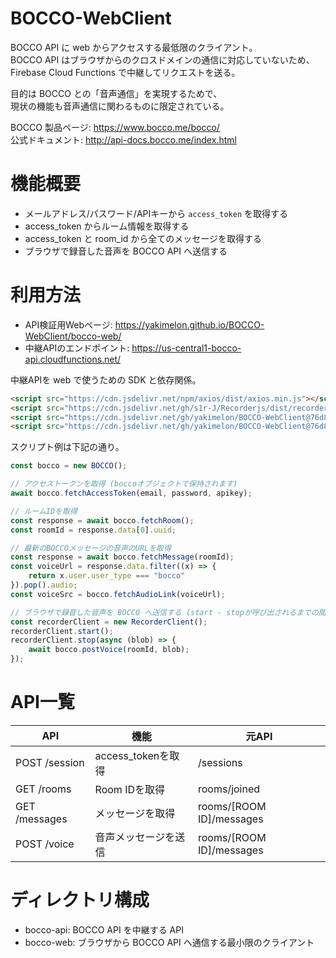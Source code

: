 # BOCCO-WebClient

BOCCO API に web からアクセスする最低限のクライアント。  
BOCCO API はブラウザからのクロスドメインの通信に対応していないため、  
Firebase Cloud Functions で中継してリクエストを送る。

目的は BOCCO との「音声通信」を実現するためで、  
現状の機能も音声通信に関わるものに限定されている。

BOCCO 製品ページ: https://www.bocco.me/bocco/  
公式ドキュメント: http://api-docs.bocco.me/index.html

# 機能概要

- メールアドレス/パスワード/APIキーから `access_token` を取得する
- access_token からルーム情報を取得する
- access_token と room_id から全てのメッセージを取得する
- ブラウザで録音した音声を BOCCO API へ送信する

# 利用方法

- API検証用Webページ: https://yakimelon.github.io/BOCCO-WebClient/bocco-web/
- 中継APIのエンドポイント: https://us-central1-bocco-api.cloudfunctions.net/

中継APIを web で使うための SDK と依存関係。
```html
<script src="https://cdn.jsdelivr.net/npm/axios/dist/axios.min.js"></script>
<script src="https://cdn.jsdelivr.net/gh/s1r-J/Recorderjs/dist/recorder.js"></script>
<script src="https://cdn.jsdelivr.net/gh/yakimelon/BOCCO-WebClient@76d8aeec782057d7d47f9b96ac4e2b587f3e74a6/bocco-web/scripts/bocco.js"></script>
<script src="https://cdn.jsdelivr.net/gh/yakimelon/BOCCO-WebClient@76d8aeec782057d7d47f9b96ac4e2b587f3e74a6/bocco-web/scripts/recorderClient.js"></script>
```

スクリプト例は下記の通り。

```js
const bocco = new BOCCO();

// アクセストークンを取得 (boccoオブジェクトで保持されます)
await bocco.fetchAccessToken(email, password, apikey);

// ルームIDを取得
const response = await bocco.fetchRoom();
const roomId = response.data[0].uuid;

// 最新のBOCCOメッセージの音声のURLを取得
const response = await bocco.fetchMessage(roomId);
const voiceUrl = response.data.filter((x) => {
    return x.user.user_type === "bocco"
}).pop().audio;
const voiceSrc = bocco.fetchAudioLink(voiceUrl);

// ブラウザで録音した音声を BOCCO へ送信する (start - stopが呼び出されるまでの間録音される)
const recorderClient = new RecorderClient();
recorderClient.start();
recorderClient.stop(async (blob) => {
    await bocco.postVoice(roomId, blob);
});
```

# API一覧

|API|機能|元API|
|---|---|---|
|POST /session|access_tokenを取得|/sessions|
|GET /rooms|Room IDを取得|rooms/joined|
|GET /messages|メッセージを取得|rooms/[ROOM ID]/messages|
|POST /voice|音声メッセージを送信|rooms/[ROOM ID]/messages|

# ディレクトリ構成

- bocco-api: BOCCO API を中継する API
- bocco-web: ブラウザから BOCCO API へ通信する最小限のクライアント
